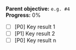**Parent objective:**  `e.g. #4`  
**Progress:** 0%

- [ ] [P0] Key result 1
- [ ] [P1] Key result 2
- [ ] [P0] Key result n